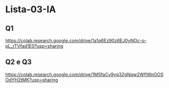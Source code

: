 # Lista-03-IA
## Q1 
https://colab.research.google.com/drive/1a1q6Ez90z6EJ0yNOc-o-pL_rTVfad1E0?usp=sharing
## Q2 e Q3
https://colab.research.google.com/drive/1MSfaCv9yq32gNqw2WflWnOOSOdYH2tMK?usp=sharing
